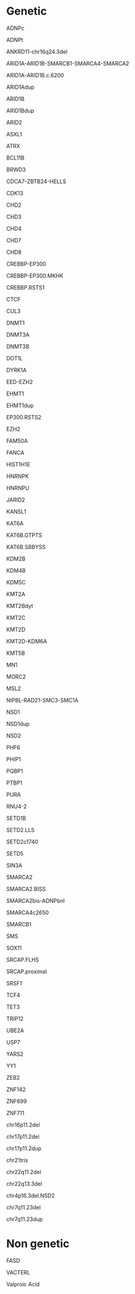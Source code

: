 # Genetic

ADNPc

ADNPt

ANKRD11-chr16q24.3del

ARID1A-ARID1B-SMARCB1-SMARCA4-SMARCA2

ARID1A-ARID1B.c.6200

ARID1Adup

ARID1B

ARID1Bdup

ARID2

ASXL1

ATRX

BCL11B

BRWD3

CDCA7-ZBTB24-HELLS

CDK13

CHD2

CHD3

CHD4

CHD7

CHD8

CREBBP-EP300

CREBBP-EP300.MKHK

CREBBP.RSTS1

CTCF

CUL3

DNMT1

DNMT3A

DNMT3B

DOT1L

DYRK1A

EED-EZH2

EHMT1

EHMT1dup

EP300.RSTS2

EZH2

FAM50A

FANCA

HIST1H1E

HNRNPK

HNRNPU

JARID2

KANSL1

KAT6A

KAT6B.GTPTS

KAT6B.SBBYSS

KDM2B

KDM4B

KDM5C

KMT2A

KMT2Bdyt

KMT2C

KMT2D

KMT2D-KDM6A

KMT5B

MN1

MORC2

MSL2

NIPBL-RAD21-SMC3-SMC1A

NSD1

NSD1dup

NSD2

PHF6

PHIP1

PQBP1

PTBP1

PURA

RNU4-2

SETD1B

SETD2.LLS

SETD2c1740

SETD5

SIN3A

SMARCA2

SMARCA2.BISS

SMARCA2bis-ADNPbnl

SMARCA4c2650

SMARCB1

SMS

SOX11

SRCAP.FLHS

SRCAP.proximal

SRSF1

TCF4

TET3

TRIP12

UBE2A

USP7

YARS2

YY1

ZEB2

ZNF142

ZNF699

ZNF711

chr16p11.2del

chr17p11.2del

chr17p11.2dup

chr21tris

chr22q11.2del

chr22q13.3del

chr4p16.3del.NSD2

chr7q11.23del

chr7q11.23dup




# Non genetic

FASD

VACTERL

Valproic Acid
